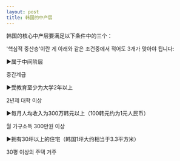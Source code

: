 ```yaml
---
layout: post
title: 韩国的中产层
---
```


韩国的核心中产层要满足以下条件中的三个：

'핵심적 중산층'이란 게 아래와 같은 조건중에서 적어도 3개가 맞아야 됩니다:

▶属于中间阶层

중간계급

▶受教育至少为大学2年以上

2년제 대학 이상

▶每月人均收入为300万韩元以上（100韩元约为1元人民币）

월 가구소득 300만원 이상

▶拥有30坪以上的住宅（韩国1坪大约相当于3.3平方米）

30평 이상의 주택 거주
